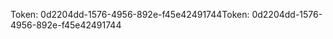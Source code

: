 <span data-ttu-id="140c8-101">Token: 0d2204dd-1576-4956-892e-f45e42491744</span><span class="sxs-lookup"><span data-stu-id="140c8-101">Token: 0d2204dd-1576-4956-892e-f45e42491744</span></span>